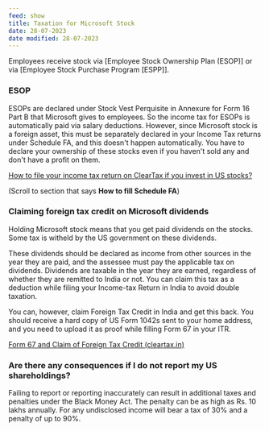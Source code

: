 ```yaml
---
feed: show
title: Taxation for Microsoft Stock
date: 28-07-2023
date modified: 28-07-2023
---
```


Employees receive stock via [Employee Stock Ownership Plan (ESOP)] or via [Employee Stock Purchase Program [ESPP]].

### ESOP

ESOPs are declared under Stock Vest Perquisite in Annexure for Form 16 Part B that Microsoft gives to employees. So the income tax for ESOPs is automatically paid via salary deductions. However, since Microsoft stock is a foreign asset, this must be separately declared in your Income Tax returns under Schedule FA, and this doesn't happen automatically. You have to declare your ownership of these stocks even if you haven't sold any and don't have a profit on them.

[How to file your income tax return on ClearTax if you invest in US stocks?](https://cleartax.in/s/how-to-file-income-tax-return-on-cleartax-if-you-invest-in-us-stocks)

(Scroll to section that says **How to fill Schedule FA**)

### Claiming foreign tax credit on Microsoft dividends

Holding Microsoft stock means that you get paid dividends on the stocks. Some tax is witheld by the US government on these dividends. 

These dividends should be declared as income from other sources in the year they are paid, and the assessee must pay the applicable tax on dividends. Dividends are taxable in the year they are earned, regardless of whether they are remitted to India or not. You can claim this tax as a deduction while filing your Income-tax Return in India to avoid double taxation.

You can, however, claim Foreign Tax Credit in India and get this back. You should receive a hard copy of US Form 1042s sent to your home address, and you need to upload it as proof while filling Form 67 in your ITR.

[Form 67 and Claim of Foreign Tax Credit (cleartax.in)](https://cleartax.in/s/form-67-claim-foreign-tax-credit)

### **Are there any consequences if I do not report my US shareholdings?**

Failing to report or reporting inaccurately can result in additional taxes and penalties under the Black Money Act. The penalty can be as high as Rs. 10 lakhs annually. For any undisclosed income will bear a tax of 30% and a penalty of up to 90%.
